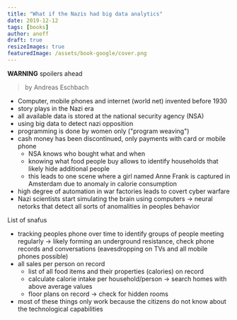 ```yaml
---
title: "What if the Nazis had big data analytics"
date: 2019-12-12
tags: [books]
author: anoff
draft: true
resizeImages: true
featuredImage: /assets/book-google/cover.png
---
```

**WARNING** spoilers ahead

> by Andreas Eschbach

- Computer, mobile phones and internet (world net) invented before 1930
- story plays in the Nazi era
- all available data is stored at the national security agency (NSA)
- using big data to detect nazi opposition
- programming is done by women only ("program weaving")
- cash money has been discontinued, only payments with card or mobile phone
    - NSA knows who bought what and when
    - knowing what food people buy allows to identify households that likely hide additional people
    - this leads to one scene where a girl named Anne Frank is captured in Amsterdam due to anomaly in calorie consumption
- high degree of automation in war factories leads to covert cyber warfare
- Nazi scientists start simulating the brain using computers -> neural netorks that detect all sorts of anomalities in peoples behavior

List of snafus
- tracking peoples phone over time to identify groups of people meeting regularly -> likely forming an underground resistance, check phone records and conversations (eavesdropping on TVs and all mobile phones possible)
- all sales per person on record
    - list of all food items and their properties (calories) on record
    - calculate calorie intake per household/person -> search homes with above average values
    - floor plans on record -> check for hidden rooms
- most of these things only work because the citizens do not know about the technological capabilities
